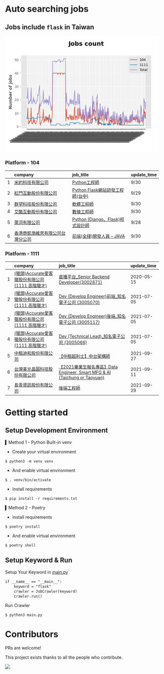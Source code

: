 # Auto searching jobs

## Jobs include `flask` in Taiwan 

 ![image](./doc/plot_img.jpg)


### Platform - 104


|    | company                                                                               | job_title                                                                                   | update_time   |
|---:|:--------------------------------------------------------------------------------------|:--------------------------------------------------------------------------------------------|:--------------|
|  1 | [米約科技有限公司](https://www.104.com.tw/company/1a2x6bl97m?jobsource=jolist_a_date)         | [Python工程師](https://www.104.com.tw/job/6zey2?jobsource=jolist_a_date)                       | 9/30          |
|  2 | [紅門互動股份有限公司](https://www.104.com.tw/company/oh4m67k?jobsource=jolist_d_relevance)     | [Python Flask網站研發工程師(台中)](https://www.104.com.tw/job/6kf9h?jobsource=jolist_d_relevance)    | 9/29          |
|  3 | [群望科技股份有限公司](https://www.104.com.tw/company/1a2x6bkv0j?jobsource=jolist_a_date)       | [軟體工程師](https://www.104.com.tw/job/708g9?jobsource=jolist_a_date)                           | 9/30          |
|  4 | [艾酷互動股份有限公司](https://www.104.com.tw/company/1a2x6bkq17?jobsource=jolist_a_date)       | [數據⼯程師](https://www.104.com.tw/job/7275w?jobsource=jolist_a_date)                           | 9/30          |
|  5 | [萊泀有限公司](https://www.104.com.tw/company/1a2x6blg3t?jobsource=jolist_d_relevance)      | [Python (Django、Flask)程式設計師](https://www.104.com.tw/job/7cs5e?jobsource=jolist_d_relevance) | 9/28          |
|  6 | [香港商凱渤維思有限公司台灣分公司](https://www.104.com.tw/company/1a2x6bkgaj?jobsource=jolist_a_date) | [前端(全棧)開發人員 – JAVA](https://www.104.com.tw/job/6aiim?jobsource=jolist_a_date)               | 9/30          |

### Platform - 1111


|    | company                                                                    | job_title                                                                                                 | update_time   |
|---:|:---------------------------------------------------------------------------|:----------------------------------------------------------------------------------------------------------|:--------------|
|  1 | [(獵頭)Accurate愛客獵股份有限公司(1111 高階獵才)](https://www.1111.com.tw/corp/69647966/) | [直播平台_Senior Backend Developer(3002871)](https://www.1111.com.tw/job/85960420/)                           | 2020-05-15    |
|  2 | [(獵頭)Accurate愛客獵股份有限公司(1111 高階獵才)](https://www.1111.com.tw/corp/69647966/) | [Dev (Develop Engineer)前端_知名電子公司 (3005070)](https://www.1111.com.tw/job/97460023/)                        | 2021-07-05    |
|  3 | [(獵頭)Accurate愛客獵股份有限公司(1111 高階獵才)](https://www.1111.com.tw/corp/69647966/) | [Dev (Develop Engineer)後端_知名電子公司 (3005117)](https://www.1111.com.tw/job/97460074/)                        | 2021-07-05    |
|  4 | [(獵頭)Accurate愛客獵股份有限公司(1111 高階獵才)](https://www.1111.com.tw/corp/69647966/) | [Dev (Technical Lead)_知名電子公司 (3005066)](https://www.1111.com.tw/job/97459998/)                            | 2021-07-05    |
|  5 | [中租迪和股份有限公司](https://www.1111.com.tw/corp/2850037/)                        | [【中租超利士】中台架構師](https://www.1111.com.tw/job/97507405/)                                                     | 2021-09-27    |
|  6 | [台灣美光晶圓科技股份有限公司](https://www.1111.com.tw/corp/9622349/)                    | [【2021畢業生報名專區】Data Engineer, Smart MFG & AI (Taichung or Taoyuan)](https://www.1111.com.tw/job/97430572/) | 2021-09-11    |
|  7 | [長青資訊股份有限公司](https://www.1111.com.tw/corp/71694811/)                       | [後端工程師](https://www.1111.com.tw/job/85012186/)                                                            | 2021-09-29    |



# Getting started
## Setup Development Environment
▍Method 1 - Python Built-in venv

- Create your virtual environment
```
$ python3 -m venv venv
```
- And enable virtual environment
```
$ . venv/bin/activate
```
- Install requirements
```
$ pip install -r requirements.txt 
```

▍Method 2 - Poetry
- Install requirements
```
$ poetry install
```
- And enable virtual environment
```
$ poetry shell
```

## Setup Keyword & Run

Setup Your Keyword in [main.py](./main.py#L88)
```
if __name__ == "__main__":
    keyword = "flask"
    crawler = JobCrawler(keyword)
    crawler.run()
```

Run Crawler
```
$ python3 main.py
```

# Contributors
PRs are welcome!

This project exists thanks to all the people who contribute.

<a href="https://github.com/hsuanchi/auto-search-flask-job/graphs/contributors">
  <img src="https://contrib.rocks/image?repo=hsuanchi/auto-search-flask-job"/>
</a>
